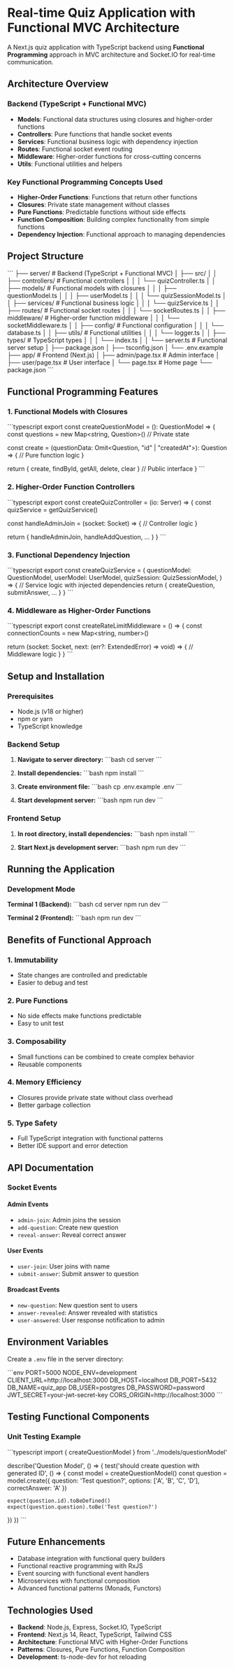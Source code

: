 # Real-time Quiz Application with Functional MVC Architecture

A Next.js quiz application with TypeScript backend using **Functional Programming** approach in MVC architecture and Socket.IO for real-time communication.

## Architecture Overview

### Backend (TypeScript + Functional MVC)
- **Models**: Functional data structures using closures and higher-order functions
- **Controllers**: Pure functions that handle socket events
- **Services**: Functional business logic with dependency injection
- **Routes**: Functional socket event routing
- **Middleware**: Higher-order functions for cross-cutting concerns
- **Utils**: Functional utilities and helpers

### Key Functional Programming Concepts Used
- **Higher-Order Functions**: Functions that return other functions
- **Closures**: Private state management without classes
- **Pure Functions**: Predictable functions without side effects
- **Function Composition**: Building complex functionality from simple functions
- **Dependency Injection**: Functional approach to managing dependencies

## Project Structure

\`\`\`
├── server/                     # Backend (TypeScript + Functional MVC)
│   ├── src/
│   │   ├── controllers/        # Functional controllers
│   │   │   └── quizController.ts
│   │   ├── models/            # Functional models with closures
│   │   │   ├── questionModel.ts
│   │   │   ├── userModel.ts
│   │   │   └── quizSessionModel.ts
│   │   ├── services/          # Functional business logic
│   │   │   └── quizService.ts
│   │   ├── routes/            # Functional socket routes
│   │   │   └── socketRoutes.ts
│   │   ├── middleware/        # Higher-order function middleware
│   │   │   └── socketMiddleware.ts
│   │   ├── config/            # Functional configuration
│   │   │   └── database.ts
│   │   ├── utils/             # Functional utilities
│   │   │   └── logger.ts
│   │   ├── types/             # TypeScript types
│   │   │   └── index.ts
│   │   └── server.ts          # Functional server setup
│   ├── package.json
│   ├── tsconfig.json
│   └── .env.example
├── app/                       # Frontend (Next.js)
│   ├── admin/page.tsx         # Admin interface
│   ├── user/page.tsx          # User interface
│   └── page.tsx               # Home page
└── package.json
\`\`\`

## Functional Programming Features

### 1. **Functional Models with Closures**
\`\`\`typescript
export const createQuestionModel = (): QuestionModel => {
  const questions = new Map<string, Question>() // Private state

  const create = (questionData: Omit<Question, "id" | "createdAt">): Question => {
    // Pure function logic
  }

  return { create, findById, getAll, delete, clear } // Public interface
}
\`\`\`

### 2. **Higher-Order Function Controllers**
\`\`\`typescript
export const createQuizController = (io: Server) => {
  const quizService = getQuizService()

  const handleAdminJoin = (socket: Socket) => {
    // Controller logic
  }

  return { handleAdminJoin, handleAddQuestion, ... }
}
\`\`\`

### 3. **Functional Dependency Injection**
\`\`\`typescript
export const createQuizService = (
  questionModel: QuestionModel,
  userModel: UserModel,
  quizSession: QuizSessionModel,
) => {
  // Service logic with injected dependencies
  return { createQuestion, submitAnswer, ... }
}
\`\`\`

### 4. **Middleware as Higher-Order Functions**
\`\`\`typescript
export const createRateLimitMiddleware = () => {
  const connectionCounts = new Map<string, number>()
  
  return (socket: Socket, next: (err?: ExtendedError) => void) => {
    // Middleware logic
  }
}
\`\`\`

## Setup and Installation

### Prerequisites
- Node.js (v18 or higher)
- npm or yarn
- TypeScript knowledge

### Backend Setup

1. **Navigate to server directory:**
   \`\`\`bash
   cd server
   \`\`\`

2. **Install dependencies:**
   \`\`\`bash
   npm install
   \`\`\`

3. **Create environment file:**
   \`\`\`bash
   cp .env.example .env
   \`\`\`

4. **Start development server:**
   \`\`\`bash
   npm run dev
   \`\`\`

### Frontend Setup

1. **In root directory, install dependencies:**
   \`\`\`bash
   npm install
   \`\`\`

2. **Start Next.js development server:**
   \`\`\`bash
   npm run dev
   \`\`\`

## Running the Application

### Development Mode

**Terminal 1 (Backend):**
\`\`\`bash
cd server
npm run dev
\`\`\`

**Terminal 2 (Frontend):**
\`\`\`bash
npm run dev
\`\`\`

## Benefits of Functional Approach

### 1. **Immutability**
- State changes are controlled and predictable
- Easier to debug and test

### 2. **Pure Functions**
- No side effects make functions predictable
- Easy to unit test

### 3. **Composability**
- Small functions can be combined to create complex behavior
- Reusable components

### 4. **Memory Efficiency**
- Closures provide private state without class overhead
- Better garbage collection

### 5. **Type Safety**
- Full TypeScript integration with functional patterns
- Better IDE support and error detection

## API Documentation

### Socket Events

#### Admin Events
- `admin-join`: Admin joins the session
- `add-question`: Create new question
- `reveal-answer`: Reveal correct answer

#### User Events
- `user-join`: User joins with name
- `submit-answer`: Submit answer to question

#### Broadcast Events
- `new-question`: New question sent to users
- `answer-revealed`: Answer revealed with statistics
- `user-answered`: User response notification to admin

## Environment Variables

Create a `.env` file in the server directory:

\`\`\`env
PORT=5000
NODE_ENV=development
CLIENT_URL=http://localhost:3000
DB_HOST=localhost
DB_PORT=5432
DB_NAME=quiz_app
DB_USER=postgres
DB_PASSWORD=password
JWT_SECRET=your-jwt-secret-key
CORS_ORIGIN=http://localhost:3000
\`\`\`

## Testing Functional Components

### Unit Testing Example
\`\`\`typescript
import { createQuestionModel } from '../models/questionModel'

describe('Question Model', () => {
  test('should create question with generated ID', () => {
    const model = createQuestionModel()
    const question = model.create({
      question: 'Test question?',
      options: ['A', 'B', 'C', 'D'],
      correctAnswer: 'A'
    })
    
    expect(question.id).toBeDefined()
    expect(question.question).toBe('Test question?')
  })
})
\`\`\`

## Future Enhancements

- Database integration with functional query builders
- Functional reactive programming with RxJS
- Event sourcing with functional event handlers
- Microservices with functional composition
- Advanced functional patterns (Monads, Functors)

## Technologies Used

- **Backend**: Node.js, Express, Socket.IO, TypeScript
- **Frontend**: Next.js 14, React, TypeScript, Tailwind CSS
- **Architecture**: Functional MVC with Higher-Order Functions
- **Patterns**: Closures, Pure Functions, Function Composition
- **Development**: ts-node-dev for hot reloading
